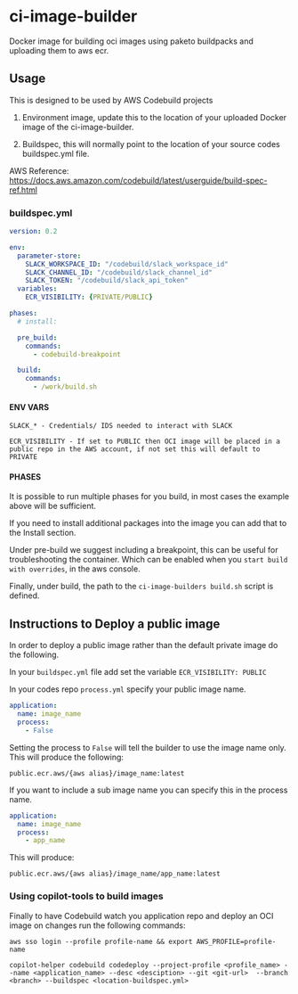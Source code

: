 # ci-image-builder

Docker image for building oci images using paketo buildpacks and uploading them to aws ecr.

## Usage

This is designed to be used by AWS Codebuild projects

1. Environment image, update this to the location of your uploaded Docker image of the ci-image-builder.

2. Buildspec, this will normally point to the location of your source codes buildspec.yml file.  


AWS Reference:  https://docs.aws.amazon.com/codebuild/latest/userguide/build-spec-ref.html

### buildspec.yml

```yml
version: 0.2

env:
  parameter-store:
    SLACK_WORKSPACE_ID: "/codebuild/slack_workspace_id"
    SLACK_CHANNEL_ID: "/codebuild/slack_channel_id"
    SLACK_TOKEN: "/codebuild/slack_api_token"
  variables:
    ECR_VISIBILITY: {PRIVATE/PUBLIC}

phases:
  # install:

  pre_build:
    commands:
      - codebuild-breakpoint

  build:
    commands:
      - /work/build.sh
```

#### ENV VARS

`SLACK_* - Credentials/ IDS needed to interact with SLACK`

`ECR_VISIBILITY - If set to PUBLIC then OCI image will be placed in a public repo in the AWS account, if not set this will default to PRIVATE`

#### PHASES

It is possible to run multiple phases for you build, in most cases the example above will be sufficient. 

If you need to install additional packages into the image you can add that to the Install section.

Under pre-build we suggest including a breakpoint, this can be useful for troubleshooting the container.  Which can be enabled when you `start build with overrides`, in the aws console.

Finally, under build, the path to the `ci-image-builders build.sh` script is defined.  

## Instructions to Deploy a public image

In order to deploy a public image rather than the default private image do the following.

In your `buildspec.yml` file add set the variable `ECR_VISIBILITY: PUBLIC`

In your codes repo `process.yml` specify your public image name.

```yml
application:
  name: image_name
  process:
    - False
```

Setting the process to `False` will tell the builder to use the image name only. This will produce the following:

`public.ecr.aws/{aws alias}/image_name:latest`

If you want to include a sub image name you can specify this in the process name.

```yml
application:
  name: image_name
  process:
    - app_name
```

This will produce:

`public.ecr.aws/{aws alias}/image_name/app_name:latest`

### Using copilot-tools to build images

Finally to have Codebuild watch you application repo and deploy an OCI image on changes run the following commands:

```
aws sso login --profile profile-name && export AWS_PROFILE=profile-name

copilot-helper codebuild codedeploy --project-profile <profile_name> --name <application_name> --desc <desciption> --git <git-url>  --branch <branch> --buildspec <location-buildspec.yml>
```